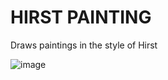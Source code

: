 # HIRST PAINTING
Draws paintings in the style of Hirst

![image](https://github.com/DominikZurawski/20-basic-python-programms/assets/38438473/ffddcb9e-29a5-45d1-8a15-f5ab095842ab)
